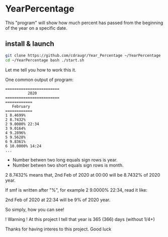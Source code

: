 # YearPercentage
This "program" will show how much percent has passed from the beginning of the year on a specific date.

## install & launch
```bash
git clone https://github.com/cdraugr/Year_Percentage ~/YearPercentage
cd ~/YearPercentage bash ./start.sh
```
Let me tell you how to work this it.

One common output of program:
```
========================
          2020
========================
============
   February
============
1 8.4699%
2 8.7432%
2 9.0000% 22:34
3 9.0164%
4 9.2896%
5 9.5628%
6 9.8361%
6 10.0000% 14:24
...
```
* Number betwen two long equals sign rows is year. 
* Number betwen two short equals sign rows is month. 

2 8.7432% means that, 2nd Feb of 2020 at 00:00 will be 8.7432% of 2020 year. 

If smf is written after "%", for example 2 9.0000% 22:34, read it like:

2nd Feb of 2020 at 22:34 will be 9% of 2020 year. 

So simply, how you can see!

! Warning !
At this project I tell that year is 365 (366) days (without 1/4+)

Thanks for having interes to this project. Good luck
